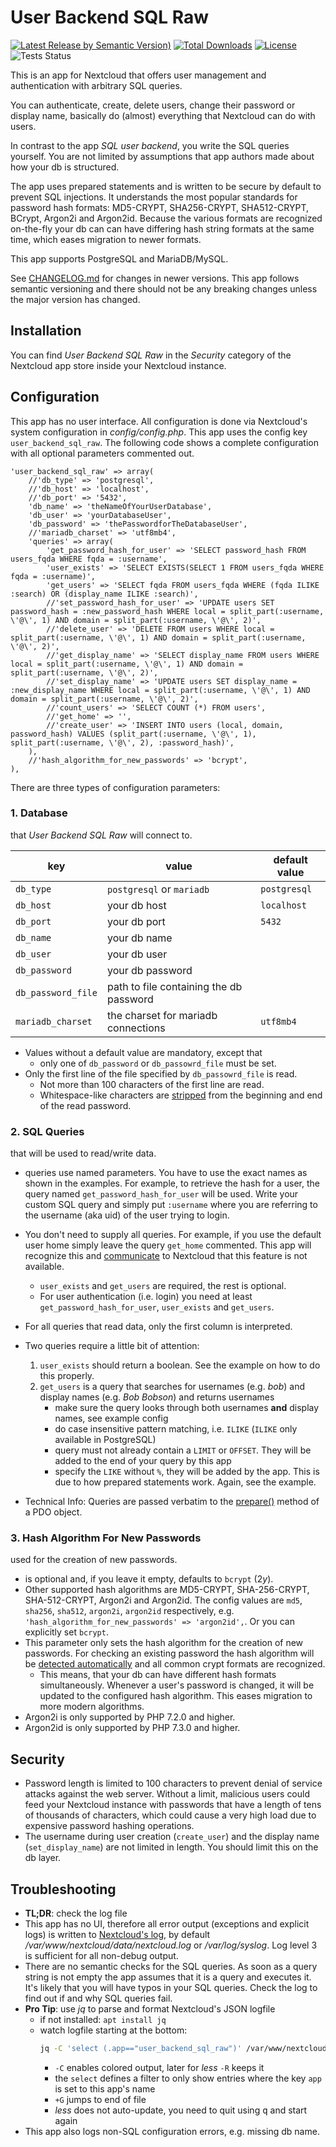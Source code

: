 # User Backend SQL Raw
[![Latest Release by Semantic Version)](https://img.shields.io/github/v/release/PanCakeConnaisseur/user_backend_sql_raw?sort=semver)](https://github.com/PanCakeConnaisseur/user_backend_sql_raw/releases)
[![Total Downloads](https://img.shields.io/github/downloads/PanCakeConnaisseur/user_backend_sql_raw/total)](https://github.com/PanCakeConnaisseur/user_backend_sql_raw/releases)
[![License](https://img.shields.io/github/license/PanCakeConnaisseur/user_backend_sql_raw)](https://github.com/PanCakeConnaisseur/user_backend_sql_raw/blob/master/LICENSE)
![Tests Status](https://img.shields.io/github/actions/workflow/status/PanCakeConnaisseur/user_backend_sql_raw/tests.yml?branch=master)


This is an app for Nextcloud that offers user management and authentication with arbitrary SQL queries. 

You can authenticate, create, delete users, change their password or display name, basically do (almost) everything that Nextcloud can do with users.

In contrast to the app *SQL user backend*, you write the SQL queries yourself. You are not limited by assumptions that app authors made about how your db is structured.

The app uses prepared statements and is written to be secure by default to prevent SQL injections. It understands the most popular standards for password hash formats: MD5-CRYPT, SHA256-CRYPT, SHA512-CRYPT, BCrypt, Argon2i and Argon2id. Because the various formats are recognized on-the-fly your db can can have differing hash string formats at the same time, which eases migration to newer formats.

This app supports PostgreSQL and MariaDB/MySQL.

See [CHANGELOG.md](CHANGELOG.md) for changes in newer versions. This app follows semantic versioning and there should not be any breaking changes unless the major version has changed. 

## Installation
You can find *User Backend SQL Raw* in the *Security* category of the Nextcloud app store inside your Nextcloud instance.

## Configuration
This app has no user interface. All configuration is done via Nextcloud's system configuration in
 *config/config.php*. This app uses the config key `user_backend_sql_raw`. The following code shows a 
 complete configuration with all optional parameters commented out.

	'user_backend_sql_raw' => array(
		//'db_type' => 'postgresql',
		//'db_host' => 'localhost',
		//'db_port' => '5432',
		'db_name' => 'theNameOfYourUserDatabase',
		'db_user' => 'yourDatabaseUser',
		'db_password' => 'thePasswordforTheDatabaseUser',
		//'mariadb_charset' => 'utf8mb4',
		'queries' => array(
			'get_password_hash_for_user' => 'SELECT password_hash FROM users_fqda WHERE fqda = :username',
			'user_exists' => 'SELECT EXISTS(SELECT 1 FROM users_fqda WHERE fqda = :username)',
			'get_users' => 'SELECT fqda FROM users_fqda WHERE (fqda ILIKE :search) OR (display_name ILIKE :search)',
			//'set_password_hash_for_user' => 'UPDATE users SET password_hash = :new_password_hash WHERE local = split_part(:username, \'@\', 1) AND domain = split_part(:username, \'@\', 2)',
			//'delete_user' => 'DELETE FROM users WHERE local = split_part(:username, \'@\', 1) AND domain = split_part(:username, \'@\', 2)',
			//'get_display_name' => 'SELECT display_name FROM users WHERE local = split_part(:username, \'@\', 1) AND domain = split_part(:username, \'@\', 2)',
			//'set_display_name' => 'UPDATE users SET display_name = :new_display_name WHERE local = split_part(:username, \'@\', 1) AND domain = split_part(:username, \'@\', 2)',
			//'count_users' => 'SELECT COUNT (*) FROM users',
			//'get_home' => '',
			//'create_user' => 'INSERT INTO users (local, domain, password_hash) VALUES (split_part(:username, \'@\', 1), split_part(:username, \'@\', 2), :password_hash)',
		),
		//'hash_algorithm_for_new_passwords' => 'bcrypt',
	),


There are three types of configuration parameters:

### 1. Database

that *User Backend SQL Raw* will connect to.

| key                | value                                   | default value |
| ------------------ | --------------------------------------- | ------------- |
| `db_type`          | `postgresql` or `mariadb`               | `postgresql`  |
| `db_host`          | your db host                            | `localhost`   |
| `db_port`          | your db port                            | `5432`        |
| `db_name`          | your db name                            |               |
| `db_user`          | your db user                            |               |
| `db_password`      | your db password                        |               |
| `db_password_file` | path to file containing the db password |               |
| `mariadb_charset`  | the charset for mariadb connections     | `utf8mb4`     |

* Values without a default value are mandatory, except that
	* only one of `db_password` or `db_passowrd_file` must be set.
* Only the first line of the file specified by `db_passowrd_file` is read.
	* Not more than 100 characters of the first line are read.
  * Whitespace-like characters are [stripped](https://www.php.net/manual/en/function.trim.php) from the beginning and end of the read password.

### 2. SQL Queries

that will be used to read/write data.

- queries use named parameters. You have to use the exact names as shown in the examples. For
 example, to retrieve the hash for a user, the query named `get_password_hash_for_user` will be 
 used. Write your custom SQL query and simply put `:username` where you are referring to 
 the username (aka uid) of the user trying to login.
- You don't need to supply all queries. For example, if you use the default user home simply 
 leave the query `get_home` commented. This app will recognize 
 this and [communicate](https://docs.nextcloud.com/server/13/developer_manual/api/OCP/UserInterface.html#OCP\UserInterface::implementsActions) to Nextcloud that this feature is not available.
    - `user_exists` and `get_users` are required, the rest is optional.
    -  For user authentication (i.e. login) you need at least `get_password_hash_for_user`, `user_exists` and `get_users`.
    
 - For all queries that read data, only the first column is interpreted.
 - Two queries require a little bit of attention:
    1. `user_exists` should return a boolean. See the example on how to do this properly.
    2. `get_users` is a query that searches for usernames (e.g. *bob*) and display names (e.g. *Bob Bobson*) and returns usernames
        - make sure the query looks through both usernames **and** display names, see example config
        - do case insensitive pattern matching, i.e. `ILIKE` (`ILIKE` only available in PostgreSQL)
        - query must not already contain a `LIMIT` or `OFFSET`. They will be added to the end of your query by
          this app
        - specify the `LIKE` without `%`, they will be added by the app. This is due to how prepared
          statements work. Again, see the example.
 - Technical Info: Queries are passed verbatim to the
    [prepare()](http://php.net/manual/en/pdo.prepare.php) method of a PDO object.
	
### 3. Hash Algorithm For New Passwords

used for the creation of new passwords.

- is optional and, if you leave it empty, defaults to `bcrypt` ($2y$).
- Other supported hash algorithms are MD5-CRYPT, SHA-256-CRYPT, SHA-512-CRYPT, Argon2i and Argon2id. 
The config values are `md5`, `sha256`, `sha512`, `argon2i`, `argon2id` respectively, e.g. 
  `'hash_algorithm_for_new_passwords' => 'argon2id',`. Or you can explicitly set `bcrypt`.
- This parameter only sets the hash algorithm for the creation of new passwords. For
 checking an existing password the hash algorithm will be [detected automatically](http://php.net/manual/en/function.password-verify.php)
 and all common crypt formats are recognized.
    - This means, that your db can have different hash formats simultaneously. Whenever a 
    user's password is changed, it will be updated to the configured hash algorithm. This eases 
     migration to more modern algorithms.
- Argon2i is only supported by PHP 7.2.0 and higher.
- Argon2id is only supported by PHP 7.3.0 and higher.


## Security

- Password length is limited to 100 characters to prevent denial of service attacks against the 
web server. Without a limit, malicious users could feed your Nextcloud instance with passwords that have a length of tens of thousands of characters, which could cause a very
 high load due to expensive password hashing operations.
- The username during user creation (`create_user`) and the display name (`set_display_name`) are
 not limited in length. You should limit this on the db layer.
 
## Troubleshooting

- **TL;DR**: check the log file
- This app has no UI, therefore all error output (exceptions and explicit logs) is written to [Nextcloud's log](https://docs.nextcloud.com/server/20/admin_manual/configuration_server/logging_configuration.html), 
by default  */var/www/nextcloud/data/nextcloud.log* or */var/log/syslog*. Log level 3 is sufficient for all non-debug output.
- There are no semantic checks for the SQL queries. As soon as a query string
  is not empty the app assumes that it is a query and executes it. It's likely that you will 
  have typos in your SQL queries. Check the log to find out if and why SQL queries fail.
- **Pro Tip**: use *jq* to parse and format Nextcloud's JSON logfile
    * if not installed: `apt install jq`
    * watch logfile starting at the bottom:
        ```bash
        jq -C 'select (.app=="user_backend_sql_raw")' /var/www/nextcloud/data/nextcloud.log  | less -R +G
        ```
        * `-C` enables colored output, later for *less* `-R` keeps it
        * the `select` defines a filter to only show entries where the key `app` is set to this app's name
        * `+G` jumps to end of file
        * *less* does not auto-update, you need to quit using <kbd>q</kbd> and start again 
- This app also logs non-SQL configuration errors, e.g. missing db name.
